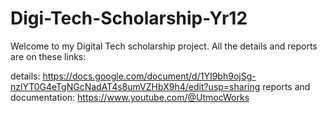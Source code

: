 # Digi-Tech-Scholarship-Yr12

Welcome to my Digital Tech scholarship project.
All the details and reports are on these links:

details: https://docs.google.com/document/d/1YI9bh9ojSg-nzlYT0G4eTgNGcNadAT4s8umVZHbX9h4/edit?usp=sharing
reports and documentation: https://www.youtube.com/@UtmocWorks
